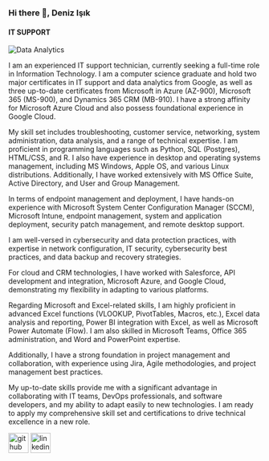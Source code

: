 ### Hi there 👋, Deniz Işık
#### IT SUPPORT 

![Data Analytics](https://media.licdn.com/dms/image/D4E16AQF7QLgfkcjYpw/profile-displaybackgroundimage-shrink_350_1400/0/1685031343980?e=1690416000&v=beta&t=aZ5kJZn3eTdt7xeRSYEq2tSdwUv30qGYPHdVUuMBnDc)

I am an experienced IT support technician, currently seeking a full-time role in Information Technology. I am a computer science graduate and hold two major certificates in IT support and data analytics from Google, as well as three up-to-date certificates from Microsoft in Azure (AZ-900), Microsoft 365 (MS-900), and Dynamics 365 CRM (MB-910). I have a strong affinity for Microsoft Azure Cloud and also possess foundational experience in Google Cloud.

My skill set includes troubleshooting, customer service, networking, system administration, data analysis, and a range of technical expertise. I am proficient in programming languages such as Python, SQL (Postgres), HTML/CSS, and R. I also have experience in desktop and operating systems management, including MS Windows, Apple OS, and various Linux distributions. Additionally, I have worked extensively with MS Office Suite, Active Directory, and User and Group Management.

In terms of endpoint management and deployment, I have hands-on experience with Microsoft System Center Configuration Manager (SCCM), Microsoft Intune, endpoint management, system and application deployment, security patch management, and remote desktop support.

I am well-versed in cybersecurity and data protection practices, with expertise in network configuration, IT security, cybersecurity best practices, and data backup and recovery strategies.

For cloud and CRM technologies, I have worked with Salesforce, API development and integration, Microsoft Azure, and Google Cloud, demonstrating my flexibility in adapting to various platforms.

Regarding Microsoft and Excel-related skills, I am highly proficient in advanced Excel functions (VLOOKUP, PivotTables, Macros, etc.), Excel data analysis and reporting, Power BI integration with Excel, as well as Microsoft Power Automate (Flow). I am also skilled in Microsoft Teams, Office 365 administration, and Word and PowerPoint expertise.

Additionally, I have a strong foundation in project management and collaboration, with experience using Jira, Agile methodologies, and project management best practices.

My up-to-date skills provide me with a significant advantage in collaborating with IT teams, DevOps professionals, and software developers, and my ability to adapt easily to new technologies. I am ready to apply my comprehensive skill set and certifications to drive technical excellence in a new role.


[<img src='https://cdn.jsdelivr.net/npm/simple-icons@3.0.1/icons/github.svg' alt='github' height='40'>](https://github.com/DenizAnalytics)  [<img src='https://cdn.jsdelivr.net/npm/simple-icons@3.0.1/icons/linkedin.svg' alt='linkedin' height='40'>](https://www.linkedin.com/in/https://www.linkedin.com/in/denizanalytics/)  

